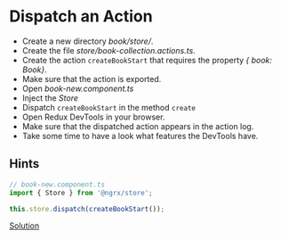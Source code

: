 # Dispatch an Action

- Create a new directory _book/store/_.
- Create the file _store/book-collection.actions.ts_.
- Create the action `createBookStart` that requires the property _{ book: Book}_.
- Make sure that the action is exported.
- Open _book-new.component.ts_
- Inject the _Store_
- Dispatch `createBookStart` in the method `create`
- Open Redux DevTools in your browser.
- Make sure that the dispatched action appears in the action log.
- Take some time to have a look what features the DevTools have.


## Hints

```ts
// book-new.component.ts
import { Store } from '@ngrx/store';

this.store.dispatch(createBookStart());
```

[Solution](https://stackblitz.com/github/workshops-de/angular-advanced-workshop/tree/solve--ngrx-dispatch-action)

